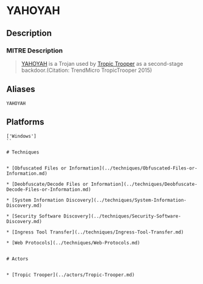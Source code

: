 
# YAHOYAH

## Description

### MITRE Description

> [YAHOYAH](https://attack.mitre.org/software/S0388) is a Trojan used by [Tropic Trooper](https://attack.mitre.org/groups/G0081) as a second-stage backdoor.(Citation: TrendMicro TropicTrooper 2015)

## Aliases

```
YAHOYAH
```

## Platforms

```
['Windows']
``

# Techniques


* [Obfuscated Files or Information](../techniques/Obfuscated-Files-or-Information.md)

* [Deobfuscate/Decode Files or Information](../techniques/Deobfuscate-Decode-Files-or-Information.md)
    
* [System Information Discovery](../techniques/System-Information-Discovery.md)
    
* [Security Software Discovery](../techniques/Security-Software-Discovery.md)
    
* [Ingress Tool Transfer](../techniques/Ingress-Tool-Transfer.md)
    
* [Web Protocols](../techniques/Web-Protocols.md)
    

# Actors


* [Tropic Trooper](../actors/Tropic-Trooper.md)

